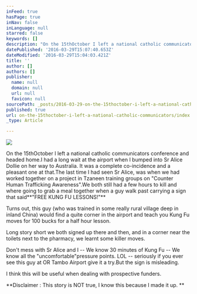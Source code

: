 ```yaml
---
inFeed: true
hasPage: true
inNav: false
inLanguage: null
starred: false
keywords: []
description: "On the 15thOctober I left a national catholic communicators conference and headed home.I had a long wait at the airport when I bumped\_into Sr Alice Dollie on her way to Australia. It was a complete co-incidence and a pleasant one at that.The last time I had seen Sr Alice, was when we had worked together on a project in Tzaneen training groups on “Counter Human Trafficking Awareness”.We both still had a few hours to kill and where going to grab a meal together when a guy walk past carrying a sign that said“FREE KUNG FU LESSONS!”"
datePublished: '2016-03-29T15:07:40.653Z'
dateModified: '2016-03-29T15:04:03.421Z'
title: ''
author: []
authors: []
publisher:
  name: null
  domain: null
  url: null
  favicon: null
sourcePath: _posts/2016-03-29-on-the-15thoctober-i-left-a-national-catholic-communicators.md
published: true
url: on-the-15thoctober-i-left-a-national-catholic-communicators/index.html
_type: Article

---
```

![](https://the-grid-user-content.s3-us-west-2.amazonaws.com/80a8c601-77c3-43b3-a9c1-d74d0b6904c6.jpg)

On the 15thOctober I left a national catholic communicators conference and headed home.I had a long wait at the airport when I bumped into Sr Alice Dollie on her way to Australia. It was a complete co-incidence and a pleasant one at that.The last time I had seen Sr Alice, was when we had worked together on a project in Tzaneen training groups on "Counter Human Trafficking Awareness".We both still had a few hours to kill and where going to grab a meal together when a guy walk past carrying a sign that said**"FREE KUNG FU LESSONS!"**

Turns out, this guy (who was trained in some really rural village deep in inland China) would find a quite corner in the airport and teach you Kung Fu moves for 100 bucks for a half hour lesson.

Long story short we both signed up there and then, and in a corner near the toilets next to the pharmacy, we learnt some killer moves.

Don't mess with Sr Alice and I -- We know 30 minutes of Kung Fu -- We know all the "uncomfortable"pressure points. LOL -- seriously if you ever see this guy at OR Tambo Airport give it a try.But the sign is misleading.

I think this will be useful when dealing with prospective funders.

**Disclaimer : This story is NOT true, I know this because I made it up. **